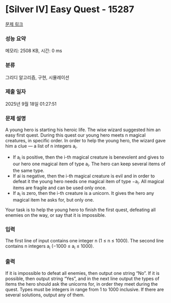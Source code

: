 # [Silver IV] Easy Quest - 15287 

[문제 링크](https://www.acmicpc.net/problem/15287) 

### 성능 요약

메모리: 2508 KB, 시간: 0 ms

### 분류

그리디 알고리즘, 구현, 시뮬레이션

### 제출 일자

2025년 9월 18일 01:27:51

### 문제 설명

<p>A young hero is starting his heroic life. The wise wizard suggested him an easy first quest. During this quest our young hero meets n magical creatures, in specific order. In order to help the young hero, the wizard gave him a clue — a list of n integers a<sub>i</sub>.</p>

<ul>
	<li>If a<sub>i</sub> is positive, then the i-th magical creature is benevolent and gives to our hero one magical item of type a<sub>i</sub>. The hero can keep several items of the same type.</li>
	<li>If ai is negative, then the i-th magical creature is evil and in order to defeat it the young hero needs one magical item of type −a<sub>i</sub>. All magical items are fragile and can be used only once.</li>
	<li>If a<sub>i</sub> is zero, then the i-th creature is a unicorn. It gives the hero any magical item he asks for, but only one.</li>
</ul>

<p>Your task is to help the young hero to finish the first quest, defeating all enemies on the way, or say that it is impossible.</p>

### 입력 

 <p>The first line of input contains one integer n (1 ≤ n ≤ 1000). The second line contains n integers a<sub>i</sub> (−1000 ≤ a<sub>i</sub> ≤ 1000).</p>

### 출력 

 <p>If it is impossible to defeat all enemies, then output one string “No”. If it is possible, then output string “Yes”, and in the next line output the types of items the hero should ask the unicorns for, in order they meet during the quest. Types must be integers in range from 1 to 1000 inclusive. If there are several solutions, output any of them.</p>

